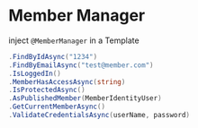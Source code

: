 # Member Manager

inject `@MemberManager` in a Template

```csharp
.FindByIdAsync("1234")
.FindByEmailAsync("test@member.com")
.IsLoggedIn()
.MemberHasAccessAsync(string)
.IsProtectedAsync()
.AsPublishedMember(MemberIdentityUser)
.GetCurrentMemberAsync()
.ValidateCredentialsAsync(userName, password)
```
